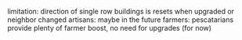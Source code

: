 limitation: direction of single row buildings is resets when upgraded or neighbor changed
artisans: maybe in the future
farmers: pescatarians provide plenty of farmer boost, no need for upgrades (for now)
